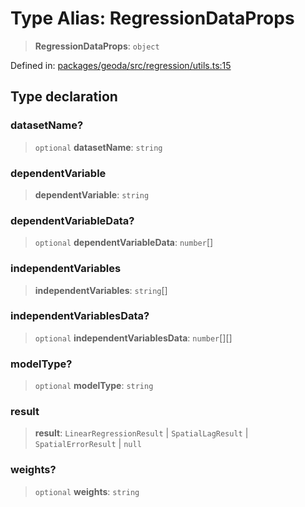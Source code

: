 # Type Alias: RegressionDataProps

> **RegressionDataProps**: `object`

Defined in: [packages/geoda/src/regression/utils.ts:15](https://github.com/GeoDaCenter/openassistant/blob/a9f2271d1019f6c25c10dd4b3bdb64fcf16999b2/packages/geoda/src/regression/utils.ts#L15)

## Type declaration

### datasetName?

> `optional` **datasetName**: `string`

### dependentVariable

> **dependentVariable**: `string`

### dependentVariableData?

> `optional` **dependentVariableData**: `number`[]

### independentVariables

> **independentVariables**: `string`[]

### independentVariablesData?

> `optional` **independentVariablesData**: `number`[][]

### modelType?

> `optional` **modelType**: `string`

### result

> **result**: `LinearRegressionResult` \| `SpatialLagResult` \| `SpatialErrorResult` \| `null`

### weights?

> `optional` **weights**: `string`
